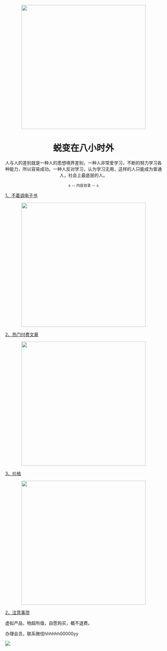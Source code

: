 <p align="center">
    <img width="400" src="content/media/repo_logo.png">
</p>
<h1 align="center">蜕变在八小时外</h1>

<div align="center">
    人与人的差别就是一种人的思想境界差别，一种人非常爱学习，不断的努力学习各种能力，所以容易成功。一种人反对学习，认为学习无用，这样的人只能成为普通人，社会上最底层的人。
</div>
<div align="center">
    <p><sub>↓ -- 内容目录 -- ↓</sub></p>
</div>  



[1、不着调电子书](https://github.com/DuncanPlayer/Rokuro#)

<p align="center">
    <img width="400" src="content/media/result0.jpeg">
</p>

[2、热门付费文章](https://github.com/DuncanPlayer/Rokuro#)

<p align="center">
    <img width="400" src="content/media/result1.jpeg">
</p>

[3、价格](https://github.com/DuncanPlayer/Rokuro#)

<p align="center">
    <img width="400" src="content/media/result2.png">
</p>

[2、注意事项](https://github.com/DuncanPlayer/Rokuro#)

虚拟产品，物超所值，自愿购买，概不退费。

办理会员，联系微信hhhhhh00000yy

<p align="left">
    <img src="content/media/result3.png">
</p>


